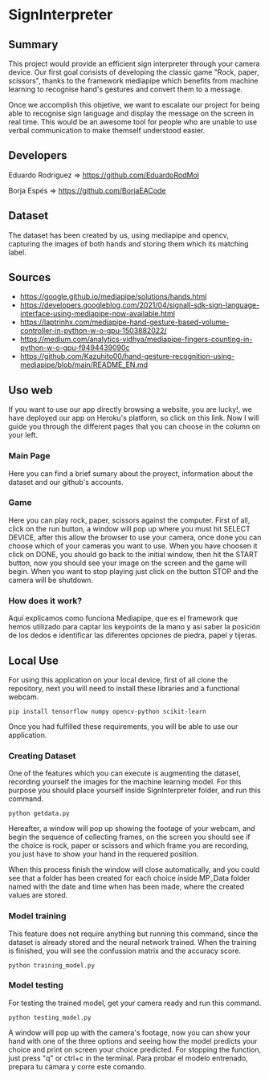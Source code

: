 # SignInterpreter

## Summary

This project would provide an efficient sign interpreter through your camera device. Our first goal consists of developing the classic game "Rock, paper, scissors", thanks to the framework
mediapipe which benefits from machine learning to recognise hand's gestures and convert them to a message.

Once we accomplish this objetive, we want to escalate our project for being able to recognise sign language and display the message on the screen in real time. This would be an
awesome tool for people who are unable to use verbal communication to make themself understood easier.


## Developers

Eduardo Rodriguez => https://github.com/EduardoRodMol

Borja Espés => https://github.com/BorjaEACode

## Dataset
The dataset has been created by us, using mediapipe and opencv, capturing the images of both hands and storing them which its matching label.

## Sources

- https://google.github.io/mediapipe/solutions/hands.html
- https://developers.googleblog.com/2021/04/signall-sdk-sign-language-interface-using-mediapipe-now-available.html
- https://laptrinhx.com/mediapipe-hand-gesture-based-volume-controller-in-python-w-o-gpu-1503882022/
- https://medium.com/analytics-vidhya/mediapipe-fingers-counting-in-python-w-o-gpu-f9494439090c
- https://github.com/Kazuhito00/hand-gesture-recognition-using-mediapipe/blob/main/README_EN.md

## Uso web

If you want to use our app directly browsing a website, you are lucky!, we have deployed our app on Heroku's platform, so click on this link. Now I will guide you through the different pages that you can choose in the column on your left.

### Main Page

Here you can find a brief sumary about the proyect, information about the dataset and our github's accounts.

### Game

Here you can play rock, paper, scissors against the computer.
First of all, click on the run button, a window will pop up where you must hit SELECT DEVICE, after this allow the browser to use your camera, once done you can choose which of your cameras you want to use. When you have choosen it click on DONE, you should go back to the initial window, then hit the START button, now you should see your image on the screen and the game will begin.
When you want to stop playing just click on the button STOP and the camera will be shutdown.

### How does it work?

Aquí explicamos como funciona Mediapipe, que es el framework que hemos utilizado para captar los keypoints de la mano y así saber la posición de los dedos e identificar las diferentes opciones de piedra, papel y tijeras.



## Local Use

For using this application on your local device, first of all clone the repository, next you will need to install these libraries and a functional webcam.

``` shell
pip install tensorflow numpy opencv-python scikit-learn
```
Once you had fulfilled these requirements, you will be able to use our application.

### Creating Dataset

One of the features which you can execute is augmenting the dataset, recording yourself the images for the machine learning model. For this purpose you should place yourself inside SignInterpreter folder, and run this command.

``` shell
python getdata.py
```

Hereafter, a window will pop up showing the footage of your webcam, and begin the sequence of collecting frames, on the screen you should see if the choice is rock, paper or scissors and which frame you are recording, you just have to show your hand in the requered position.

When this process finish the window will close automatically, and you could see that a folder has been created for each choice inside MP_Data folder named with the date and time when has been made, where the created values are stored.

### Model training

This feature does not require anything but running this command, since the dataset is already stored and the neural network trained. When the training is finished, you will see the confussion matrix and the accuracy score.

``` shell
python training_model.py
```

### Model testing

For testing the trained model, get your camera ready and run this command.

``` shell
python testing_model.py
```
A window will pop up with the camera's footage, now you can show your hand with one of the three options and seeing how the model predicts your choice and print on screen your choice predicted. For stopping the function, just press "q" or ctrl+c in the terminal.
Para probar el modelo entrenado, prepara tu cámara y corre este comando.
